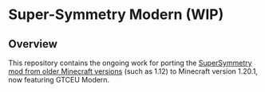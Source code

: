 # Super-Symmetry Modern (WIP)
## Overview
This repository contains the ongoing work for porting the [SuperSymmetry mod from older Minecraft versions](https://github.com/SymmetricDevs/Susy-Core) (such as 1.12) to Minecraft version 1.20.1, now featuring GTCEU Modern.
